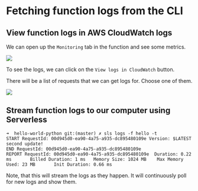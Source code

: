 # Fetching function logs from the CLI

## View function logs in AWS CloudWatch logs

We can open up the `Monitoring` tab in the function and see some metrics.

![](Programming/AWS/aws-lambda-and-the-serverless-framework/02-aws-lambda-and-serverless/img/2021-10-12-14-02-34.png)

To see the logs, we can click on the `View logs in CloudWatch` button.

There will be a list of requests that we can get logs for. Choose one of them.

![](Programming/AWS/aws-lambda-and-the-serverless-framework/02-aws-lambda-and-serverless/img/2021-10-12-14-04-32.png)

## Stream function logs to our computer using Serverless

```console
➜  hello-world-python git:(master) ✗ sls logs -f hello -t
START RequestId: 00d945d0-ea90-4a75-a935-dc895480109e Version: $LATEST
second update!
END RequestId: 00d945d0-ea90-4a75-a935-dc895480109e
REPORT RequestId: 00d945d0-ea90-4a75-a935-dc895480109e  Duration: 0.22 ms       Billed Duration: 1 ms   Memory Size: 1024 MB    Max Memory Used: 23 MB       Init Duration: 0.66 ms
```

Note, that this will stream the logs as they happen. It will continuously poll for new logs and show them.